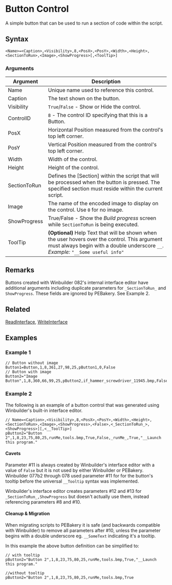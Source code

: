 # Button Control

A simple button that can be used to run a section of code within the script.

## Syntax

```pebakery
<Name>=<Caption>,<Visibility>,8,<PosX>,<PosY>,<Width>,<Height>,<SectionToRun>,<Image>,<ShowProgress>[,<ToolTip>]
```

### Arguments

| Argument | Description |
| --- | --- |
| Name | Unique name used to reference this control. |
| Caption | The text shown on the button. |
| Visibility | `True`/`False` - Show or Hide the control. |
| ControlID | `8` - The control ID specifying that this is a Button. |
| PosX | Horizontal Position measured from the control's top left corner. |
| PosY | Vertical Position measured from the control's top left corner. |
| Width | Width of the control. |
| Height | Height of the control. |
| SectionToRun | Defines the [Section] within the script that will be processed when the button is pressed. The specified section must reside within the current script. |
| Image | The name of the encoded image to display on the control. Use `0` for no image. |
| ShowProgress | True/False - Show the *Build progress* screen while `SectionToRun` is being executed. |
| ToolTip | **(Optional)** Help Text that will be shown when the user hovers over the control. This argument must always begin with a double underscore `__`. *Example:* `"__Some useful info"` |

## Remarks

Buttons created with Winbuilder 082's internal interface editor have additional arguments including duplicate parameters for `_SectionToRun_` and `ShowProgress`. These fields are ignored by PEBakery. See Example 2.

## Related

[ReadInterface](/Commands/Interface/ReadInterface.md), [WriteInterface](/Commands/Interface/WriteInterface.md)

## Examples

### Example 1

```pebakery
// Button without image
Button1=Button,1,8,361,27,98,25,pButton1,0,False
// Button with image
Button2="Image Button",1,8,360,66,99,25,pButton2,if_hammer_screwdriver_11945.bmp,False
```

### Example 2

The following is an example of a button control that was generated using Winbuilder's built-in interface editor.

```pebakery
// Name=<Caption>,<Visibility>,8,<PosX>,<PosY>,<Width>,<Height>,<SectionToRun>,<Image>,<ShowProgress>,<False>,<_SectionToRun_>,<ShowProgress>][,<__ToolTip>]
pButton2="Button 2",1,8,23,75,80,25,runMe,tools.bmp,True,False,_runMe_,True,"__Launch this program."
```

#### Cavets

Parameter #11 is always created by Winbuilder's interface editor with a value of `False` but it is not used by either Winbuilder or PEBakery. Winbuilder 077b2 through 078 used parameter #11 for for the button's tooltip before the universal `__Tooltip` syntax was implemented.

Winbuilder's interface editor creates parameters #12 and #13 for `_SectionToRun_,ShowProgress`  but doesn't actually use them, instead referencing parameters #8 and #10.

#### Cleanup & Migration

When migrating scripts to PEBakery it is safe (and backwards compatible with Winbuilder) to remove all parameters after #10, unless the parameter begins with a double underscore eg. `__SomeText` indicating it's a tooltip.

In this example the above button definition can be simplified to:

```pebakery
// with tooltip
pButton2="Button 2",1,8,23,75,80,25,runMe,tools.bmp,True,"__Launch this program."

//without tooltip
pButton2="Button 2",1,8,23,75,80,25,runMe,tools.bmp,True
```
